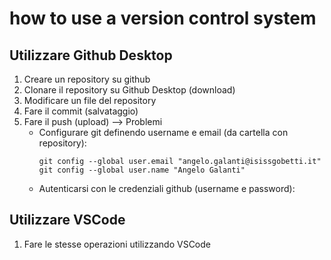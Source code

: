 # how to use a version control system

## Utilizzare Github Desktop
1. Creare un repository su github
2. Clonare il repository su Github Desktop (download)
3. Modificare un file del repository
4. Fare il commit (salvataggio)
5. Fare il push (upload) --> Problemi
    - Configurare git definendo username e email (da cartella con repository):
        ```
        git config --global user.email "angelo.galanti@isissgobetti.it"
        git config --global user.name "Angelo Galanti"
        ```
    - Autenticarsi con le credenziali github (username e password):

## Utilizzare VSCode
1. Fare le stesse operazioni utilizzando VSCode